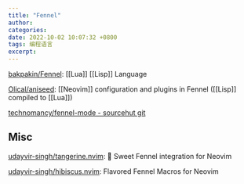 ```yaml
---
title: "Fennel"
author: 
categories: 
date: 2022-10-02 10:07:32 +0800
tags: 编程语言
excerpt: 
---
```



[bakpakin/Fennel](https://github.com/bakpakin/Fennel): [[Lua]] [[Lisp]] Language

[Olical/aniseed](https://github.com/Olical/aniseed): [[Neovim]] configuration and plugins in Fennel ([[Lisp]] compiled to [[Lua]])

[technomancy/fennel-mode - sourcehut git](https://git.sr.ht/~technomancy/fennel-mode)




## Misc

[udayvir-singh/tangerine.nvim](https://github.com/udayvir-singh/tangerine.nvim): 🍊 Sweet Fennel integration for Neovim

[udayvir-singh/hibiscus.nvim](https://github.com/udayvir-singh/hibiscus.nvim): Flavored Fennel Macros for Neovim

